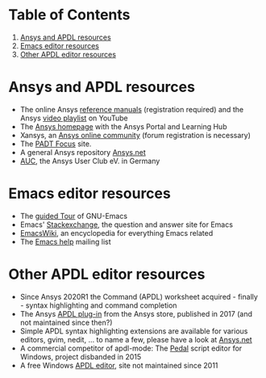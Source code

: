 
# Table of Contents

1.  [Ansys and APDL resources](#orgdbe734a)
2.  [Emacs editor resources](#org41d4d76)
3.  [Other APDL editor resources](#orgcdaa64d)


<a id="orgdbe734a"></a>

# Ansys and APDL resources

-   The online Ansys [reference manuals](https://ansyshelp.ansys.com/) (registration required) and
    the Ansys [video playlist](https://www.youtube.com/user/ansysinc/playlists) on YouTube
-   The [Ansys homepage](http://www.ansys.com) with the Ansys Portal and Learning Hub
-   Xansys, an [Ansys online community](http://www.xansys.org) (forum registration is necessary)
-   The [PADT Focus](http://www.padtinc.com/blog/the-focus/) site.
-   A general  Ansys repository [Ansys.net](http://www.ansys.net)
-   [AUC](http://www.auc-ev.de/), the Ansys User Club eV. in Germany


<a id="org41d4d76"></a>

# Emacs editor resources

-   The [guided Tour](https://www.gnu.org/software/emacs/tour/index.html) of GNU-Emacs
-   Emacs' [Stackexchange](http://emacs.stackexchange.com), the question and answer site for Emacs
-   [EmacsWiki](http://www.emacswiki.org), an encyclopedia for everything Emacs related
-   The [Emacs help](mailto:help-gnu-emacs@gnu.org) mailing list


<a id="orgcdaa64d"></a>

# Other APDL editor resources

-   Since Ansys 2020R1 the Command (APDL) worksheet acquired -
    finally - syntax highlighting and command completion
-   The Ansys [APDL plug-in](https://catalog.ansys.com/product/5b3bc6857a2f9a5c90d32ddb/apdl-editor) from the Ansys store, published in 2017
    (and not maintained since then?)
-   Simple APDL syntax highlighting extensions are available for
    various editors, gvim, nedit, &#x2026; to name a few, please have a
    look at [Ansys.net](https://ansys.net)
-   A commercial competitor of apdl-mode: The [Pedal](http://www.padtinc.com/pedal) script editor for
    Windows, project disbanded in 2015
-   A free Windows [APDL editor](http://apdl.de), site not maintained since 2011

